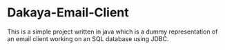 # Dakaya-Email-Client
This is a simple project written in java which is a dummy representation of an email client working on an SQL database using JDBC.
